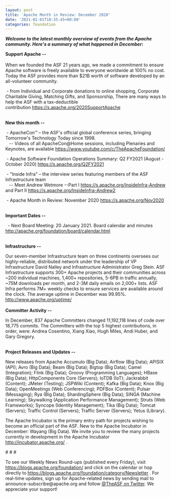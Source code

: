 ```yaml
---
layout: post
title: 'Apache Month in Review: December 2020'
date: '2021-01-01T10:35:45+00:00'
categories: foundation
---
```

<p></p><p></p><p><i><span style="font-weight: 700;">Welcome to the latest monthly overview of events from the Apache community. Here's a summary of what happened in December:</span></i></p><p><span style="font-weight: 700;">Support Apache --<br></span><br>When we founded the ASF 21 years ago, we made a commitment to ensure Apache software is freely available to everyone worldwide at 100% no cost. Today the ASF provides more than $21B worth of software developed by an all-volunteer community.&nbsp;</p><p>&nbsp;- from Individual and Corporate donations to online shopping, Corporate Charitable Giving, Matching Gifts, and Sponsorship, There are many ways to help the ASF with a tax-deductible contribution&nbsp;<a href="https://s.apache.org/2020SupportApache" target="_blank">https://s.apache.org/2020SupportApache</a></p><p><span style="font-weight: 700;"><br>New this month --</span><br></p><p>&nbsp;- ApacheCon™&nbsp;– the ASF's official global conference series, bringing Tomorrow's Technology Today since 1998.<br>&nbsp;&nbsp; -- Videos of all ApacheCon@Home sessions, including Plenaries and Keynotes, are available&nbsp;<a href="https://www.youtube.com/c/TheApacheFoundation/" target="_blank">https://www.youtube.com/c/TheApacheFoundation/</a> <br></p><p>&nbsp;<span class="il">- Apache</span> Software Foundation Operations Summary: Q2 FY2021 (August - October 2020) <a href="https://s.apache.org/Q2FY2021" target="_blank">https://s.apache.org/Q2FY2021</a></p><p>&nbsp;- "Inside Infra" – the interview series featuring members of the ASF Infrastructure team<br>&nbsp; &nbsp;-- Meet Andrew Wetmore --Part I&nbsp;<a href="https://s.apache.org/InsideInfra-Andrew" target="_blank">https://s.apache.org/InsideInfra-Andrew</a> and Part II <a href="https://s.apache.org/InsideInfra-Andrew2" target="_blank">https://s.apache.org/InsideInfra-Andrew2</a></p><p>&nbsp;- Apache Month in Review: November 2020 <a href="https://s.apache.org/Nov2020" target="_blank">https://s.apache.org/Nov2020</a></p><p><br><span style="font-weight: 700;">Important Dates --</span></p><p><span style="font-weight: 700;"></span>&nbsp; - Next Board Meeting: 20 January 2021. Board calendar and minutes <a href="http://apache.org/foundation/board/calendar.html" target="_blank">http://apache.org/foundation/board/calendar.html</a></p><p><br><span style="font-weight: 700;">Infrastructure --</span></p><div>Our
 seven-member Infrastructure team on three continents oversees our 
highly-reliable, distributed network under the leadership of VP 
Infrastructure David Nalley and Infrastructure Administrator Greg Stein.
 ASF Infrastructure supports 300+ Apache projects and their communities 
across ~200 individual machines, 1,400+ repositories, 5-6PB in traffic 
annually, ~75M downloads per month, and 2-3M daily emails on 2,000+ 
lists. ASF Infra performs 7M+ weekly checks to ensure services are available around the clock. The average uptime in December was 99.95%. <a href="http://www.apache.org/uptime/" target="_blank">http://www.apache.org/uptime/</a><b><br></b></div><div><b><br></b></div><div><b>Committer Activity --</b></div><p>In December, 837 Apache Committers changed 11,192,118 lines of code over 18,775 commits. The Committers with the top 5 highest contributions, in order, were: Andrea Cosentino, Xiang Xiao, Hugh Miles, Andi Huber, and Gary Gregory.<br><br></p><p><b>Project Releases and Updates --</b></p>New releases from Apache Accumulo (Big Data); Airflow (Big Data); APISIX (API); Avro (Big Data);&nbsp;Beam (Big Data); Bigtop (Big Data); Camel (Integration); Flink (Big Data);&nbsp;Groovy (Programming Languages); HBase (Big Data);&nbsp;HttpComponents Core (Servers); IoTDB (IoT); Jackrabbit (Content); JMeter (Testing); JSPWiki (Content); Kafka (Big Data); Knox (Big Data); OpenMeetings (Web Conferencing); PDFBox (Content); Pulsar (Messaging); Rya (Big Data); ShardingSphere (Big Data); SINGA (Machine Learning); Skywalking (Application Performance Management);&nbsp;Struts (Web Frameworks); Syncope (Identity Management); Tika (Big Data);&nbsp;Tomcat (Servers);&nbsp;Traffic Control (Servers);&nbsp;Traffic Server (Servers);&nbsp;Yetus (Library).<p></p><p></p><p></p><p></p><p>The
 Apache Incubator is the primary entry path for projects wishing to become an official part of the ASF. New to the Apache Incubator in December: Wayang (Big Data). We invite you to review the many projects currently in development in the Apache Incubator <a href="http://incubator.apache.org/" target="_blank">http://incubator.apache.org/</a>&nbsp;.<span style="font-size: 11pt; font-family: Arial; color: rgb(0, 0, 0); background-color: transparent; font-style: normal; font-variant: normal; text-decoration: none; vertical-align: baseline; white-space: pre-wrap;"></span></p><p># # #</p><p>To see our Weekly News Round-ups (published every Friday), visit <a href="https://blogs.apache.org/foundation/" target="_blank">https://blogs.apache.org/foundation/</a> and click on the calendar or hop directly to <a href="https://blogs.apache.org/foundation/category/Newsletter" target="_blank">https://blogs.apache.org/foundation/category/Newsletter</a> .
 For real-time updates, sign up for Apache-related news by sending mail 
to announce-subscribe@apache.org and follow <a href="https://twitter.com/theasf" target="_blank">@TheASF on Twitter</a>. We appreciate your support!</p><p></p><p></p>
